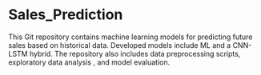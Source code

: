 # Sales_Prediction
This Git repository contains machine learning models for predicting future sales based on historical data. Developed models include ML and a CNN-LSTM hybrid. The repository also includes data preprocessing scripts, exploratory data analysis , and model evaluation.
